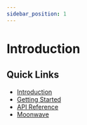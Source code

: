 ```yaml
---
sidebar_position: 1
---
```


# Introduction

## Quick Links

- [Introduction](./intro.md)
- [Getting Started](./getting-started.md)
- [API Reference](../api)
- [Moonwave](https://eryn.io/moonwave/docs/intro)
